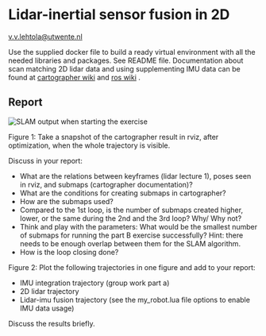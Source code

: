 # Lidar-inertial sensor fusion in 2D
v.v.lehtola@utwente.nl

Use the supplied docker file to build a ready virtual environment with all the needed libraries and packages. 
See README file. Documentation about scan matching 2D lidar data and using supplementing IMU data can be found 
at [cartographer wiki](http://wiki.ros.org/cartographer) 
and [ros wiki](http://wiki.ros.org/laser_scan_matcher) .

## Report

![SLAM output when starting the exercise](https://github.com/vlehtola/slam-course/blob/main/images/slam_start.png)

Figure 1: Take a snapshot of the cartographer result in rviz, after optimization, when the whole trajectory is visible. 	

Discuss in your report:
-	What are the relations between keyframes (lidar lecture 1), poses seen in rviz, and submaps (cartographer documentation)?
-	What are the conditions for creating submaps in cartographer?
-	How are the submaps used?
-	Compared to the 1st loop, is the number of submaps created higher, lower, or the same during the 2nd and the 3rd loop? Why/ Why not?
-	Think and play with the parameters: What would be the smallest number of submaps for running the part B exercise successfully? Hint: there needs to be enough overlap between them for the SLAM algorithm.
-	How is the loop closing done?

Figure 2: Plot the following trajectories in one figure and add to your report:
-	IMU integration trajectory (group work part a)
-	2D lidar trajectory
-	Lidar-imu fusion trajectory (see the my_robot.lua file options to enable IMU data usage)

Discuss the results briefly.
